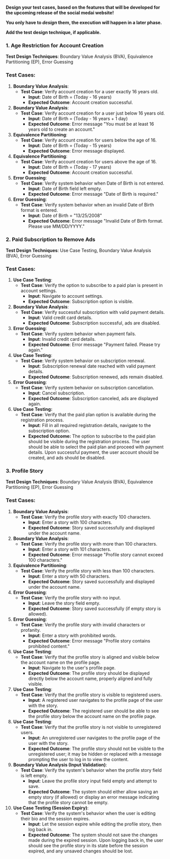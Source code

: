 
**Design your test cases, based on the features that will be developed for the upcoming release of the social medai website!**

**You only have to *design* them, the execution will happen in a later phase.**

**Add the test design technique, if applicable.**

### **1. Age Restriction for Account Creation**

**Test Design Techniques**: Boundary Value Analysis (BVA), Equivalence Partitioning (EP), Error Guessing

### Test Cases:

1. **Boundary Value Analysis**:
    - **Test Case**: Verify account creation for a user exactly 16 years old.
        - **Input**: Date of Birth = (Today - 16 years)
        - **Expected Outcome**: Account creation successful.
2. **Boundary Value Analysis**:
    - **Test Case**: Verify account creation for a user just below 16 years old.
        - **Input**: Date of Birth = (Today - 16 years + 1 day)
        - **Expected Outcome**: Error message "You must be at least 16 years old to create an account."
3. **Equivalence Partitioning**:
    - **Test Case**: Verify account creation for users below the age of 16.
        - **Input**: Date of Birth = (Today - 15 years)
        - **Expected Outcome**: Error message displayed.
4. **Equivalence Partitioning**:
    - **Test Case**: Verify account creation for users above the age of 16.
        - **Input**: Date of Birth = (Today - 17 years)
        - **Expected Outcome**: Account creation successful.
5. **Error Guessing**:
    - **Test Case**: Verify system behavior when Date of Birth is not entered.
        - **Input**: Date of Birth field left empty.
        - **Expected Outcome**: Error message "Date of Birth is required."
6. **Error Guessing**:
    - **Test Case**: Verify system behavior when an invalid Date of Birth format is entered.
        - **Input**: Date of Birth = "13/25/2008"
        - **Expected Outcome**: Error message "Invalid Date of Birth format. Please use MM/DD/YYYY."

### **2. Paid Subscription to Remove Ads**

**Test Design Techniques**: Use Case Testing, Boundary Value Analysis (BVA), Error Guessing

### Test Cases:

1. **Use Case Testing**:
    - **Test Case**: Verify the option to subscribe to a paid plan is present in account settings.
        - **Input**: Navigate to account settings.
        - **Expected Outcome**: Subscription option is visible.
2. **Boundary Value Analysis**:
    - **Test Case**: Verify successful subscription with valid payment details.
        - **Input**: Valid credit card details.
        - **Expected Outcome**: Subscription successful, ads are disabled.
3. **Error Guessing**:
    - **Test Case**: Verify system behavior when payment fails.
        - **Input**: Invalid credit card details.
        - **Expected Outcome**: Error message "Payment failed. Please try again."
4. **Use Case Testing**:
    - **Test Case**: Verify system behavior on subscription renewal.
        - **Input**: Subscription renewal date reached with valid payment details.
        - **Expected Outcome**: Subscription renewed, ads remain disabled.
5. **Error Guessing**:
    - **Test Case**: Verify system behavior on subscription cancellation.
        - **Input**: Cancel subscription.
        - **Expected Outcome**: Subscription canceled, ads are displayed again.
6. **Use Case Testing:**
    - **Test Case**: Verify that the paid plan option is available during the registration process.
        - **Input**: Fill in all required registration details, navigate to the subscription option.
        - **Expected Outcome:** The option to subscribe to the paid plan should be visible during the registration process. The user should be able to select the paid plan and proceed with payment details. Upon successful payment, the user account should be created, and ads should be disabled.

### **3. Profile Story**

**Test Design Techniques**: Boundary Value Analysis (BVA), Equivalence Partitioning (EP), Error Guessing

### Test Cases:

1. **Boundary Value Analysis**:
    - **Test Case**: Verify the profile story with exactly 100 characters.
        - **Input**: Enter a story with 100 characters.
        - **Expected Outcome**: Story saved successfully and displayed under the account name.
2. **Boundary Value Analysis**:
    - **Test Case**: Verify the profile story with more than 100 characters.
        - **Input**: Enter a story with 101 characters.
        - **Expected Outcome**: Error message "Profile story cannot exceed 100 characters."
3. **Equivalence Partitioning**:
    - **Test Case**: Verify the profile story with less than 100 characters.
        - **Input**: Enter a story with 50 characters.
        - **Expected Outcome**: Story saved successfully and displayed under the account name.
4. **Error Guessing**:
    - **Test Case**: Verify the profile story with no input.
        - **Input**: Leave the story field empty.
        - **Expected Outcome**: Story saved successfully (if empty story is allowed).
5. **Error Guessing**:
    - **Test Case**: Verify the profile story with invalid characters or profanity.
        - **Input**: Enter a story with prohibited words.
        - **Expected Outcome**: Error message "Profile story contains prohibited content."
6. **Use Case Testing**:
    - **Test Case**: Verify that the profile story is aligned and visible below the account name on the profile page.
        - **Input**: Navigate to the user's profile page.
        - **Expected Outcome**: The profile story should be displayed directly below the account name, properly aligned and fully visible.
7. **Use Case Testing**:
    - **Test Case**: Verify that the profile story is visible to registered users.
        - **Input**: A registered user navigates to the profile page of the user with the story.
        - **Expected Outcome**: The registered user should be able to see the profile story below the account name on the profile page.
8. **Use Case Testing**:
    - **Test Case**: Verify that the profile story is not visible to unregistered users.
        - **Input**: An unregistered user navigates to the profile page of the user with the story.
        - **Expected Outcome**: The profile story should not be visible to the unregistered user; it may be hidden or replaced with a message prompting the user to log in to view the content.
9. **Boundary Value Analysis (Input Validation)**:
    - **Test Case**: Verify the system's behavior when the profile story field is left empty.
        - **Input**: Leave the profile story input field empty and attempt to save.
        - **Expected Outcome**: The system should either allow saving an empty story (if allowed) or display an error message indicating that the profile story cannot be empty.
10. **Use Case Testing (Session Expiry)**:
    - **Test Case**: Verify the system's behavior when the user is editing their bio and the session expires.
        - **Input**: Let the session expire while editing the profile story, then log back in.
        - **Expected Outcome**: The system should not save the changes made during the expired session. Upon logging back in, the user should see the profile story in its state before the session expired, and any unsaved changes should be lost.